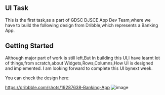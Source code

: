 ## UI Task


This is the first task,as a part of GDSC DJSCE App Dev Team,where we have to build the following design from Dribble,which represents a Banking App.


## Getting Started
Although major part of work is still left,But In building this UI,I have learnt lot of things,from scratch,about Widgets,Rows,Columns,How UI is designed and implemented.
I am looking forward to complete this UI bynext week.

You can check the design here:

https://dribbble.com/shots/19287638-Banking-App
![image](https://user-images.githubusercontent.com/73344382/202868960-477b360b-94ee-4556-a2fa-2f925080463f.png)

